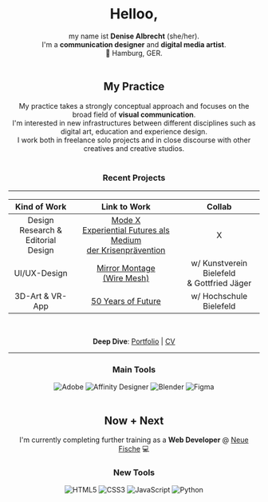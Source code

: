<div align="center">
  
# Helloo,

my name ist **Denise Albrecht** (she/her). <br>
I'm a **communication designer** and **digital media artist**. <br>
:round_pushpin: Hamburg, GER. <br><br>

## My Practice
My practice takes a strongly conceptual approach and focuses on the broad field of **visual communication**. <br>
I'm interested in new infrastructures between different disciplines such as digital art, education and experience design. <br>
I work both in freelance solo projects and in close discourse with other creatives and creative studios. <br><br>

### Recent Projects 

--- 

| Kind of Work                            | Link to Work                                                                                                   | Collab                                          |
| :-------------------------------------: | :------------------------------------------------------------------------------------------------------------: | :---------------------------------------------: |
| Design Research & <br> Editorial Design | [Mode X <br> Experiential Futures als Medium <br> der Krisenprävention](https://www.denise-albrecht.de/mode-x) | X                                               |
| UI/UX-Design                            | [Mirror Montage <br> (Wire Mesh)](https://www.denise-albrecht.de/mirror-montage-wire-mesh)                     | w/ Kunstverein Bielefeld <br> & Gottfried Jäger |
| 3D-Art & VR-App                         | [50 Years of Future](https://www.denise-albrecht.de/50-years-of-future)                                        | w/ Hochschule Bielefeld                         |
<br>

**Deep Dive**: [Portfolio](https://www.denise-albrecht.de) | [CV](https://www.denise-albrecht.de/about) <br>

---

### Main Tools 
![Adobe](https://img.shields.io/badge/adobe-%23FF0000.svg?style=for-the-badge&logo=adobe&logoColor=white)
![Affinity Designer](https://img.shields.io/badge/affinity%20desginer-%231B72BE.svg?style=for-the-badge&logo=affinity-designer&logoColor=white)
![Blender](https://img.shields.io/badge/blender-%23F5792A.svg?style=for-the-badge&logo=blender&logoColor=white)
![Figma](https://img.shields.io/badge/figma-%23F24E1E.svg?style=for-the-badge&logo=figma&logoColor=white)
<br><br>

## Now + Next
I'm currently completing further training as a **Web Developer** @ [Neue Fische](https://www.neuefische.de/bootcamp/web-development) 💻 <br>

### New Tools
![HTML5](https://img.shields.io/badge/html5-%23E34F26.svg?style=for-the-badge&logo=html5&logoColor=white)
![CSS3](https://img.shields.io/badge/css3-%231572B6.svg?style=for-the-badge&logo=css3&logoColor=white)
![JavaScript](https://img.shields.io/badge/javascript-%23323330.svg?style=for-the-badge&logo=javascript&logoColor=%23F7DF1E)
![Python](https://img.shields.io/badge/python-3670A0?style=for-the-badge&logo=python&logoColor=ffdd54)
<br><br>

</div>
